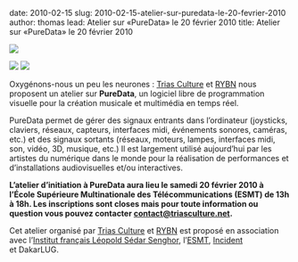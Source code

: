 date: 2010-02-15
slug: 2010-02-15-atelier-sur-puredata-le-20-fevrier-2010
author: thomas
lead: Atelier sur «PureData» le 20 février 2010
title: Atelier sur «PureData» le 20 février 2010


[![](undefined)](undefined)

    

[![](/media/PD/TC.jpg)](http://triasculture.net/)
[![](/media/PD/PD.jpg)](http://puredata.org/)

Oxygénons-nous un peu les neurones : [Trias Culture](http://triasculture.net/) et [<span class="caps">RYBN</span>](http://rybn.org/) nous proposent un atelier sur **PureData**, un logiciel libre de programmation visuelle pour la création musicale et multimédia en temps&nbsp;réel.

PureData permet de gérer des signaux entrants dans l&#8217;ordinateur (joysticks, claviers, réseaux, capteurs, interfaces midi, événements sonores, caméras, etc.) et des signaux sortants (réseaux, moteurs, lampes, interfaces midi, son, vidéo, 3D, musique, etc.) Il est largement utilisé aujourd&#8217;hui par les artistes du numérique dans le monde pour la réalisation de performances et d&#8217;installations audiovisuelles et/ou&nbsp;interactives.

**L&#8217;atelier d&#8217;initiation à PureData aura lieu le samedi 20 février 2010 à l&#8217;École Supérieure Multinationale des Télécommunications (<span class="caps">ESMT</span>) de 13h à 18h. Les inscriptions sont closes mais pour toute information ou question vous pouvez contacter [contact@triasculture.net](mailto:contact@triasculture.net).**

Cet atelier organisé par [Trias Culture](http://triasculture.net/) et [<span class="caps">RYBN</span>](http://rybn.org/) est proposé en association avec l&#8217;[Institut français Léopold Sédar Senghor](http://www.institutfr-dakar.org/), l&#8217;[<span class="caps">ESMT</span>](http://www.esmt.sn), [Incident](http://incident.net/) et&nbsp;DakarLUG.

    